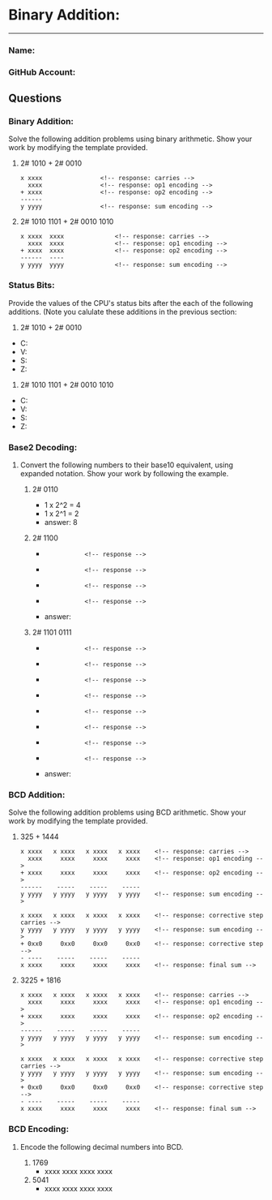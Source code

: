 # Binary Addition:
---
### Name:                                <!-- response -->
### GitHub Account:                      <!-- response -->

## Questions


### Binary Addition:

Solve the following addition problems using binary arithmetic. Show your work by modifying the template provided.

1. 2# 1010 + 2# 0010 
   ```
   x xxxx                <!-- response: carries -->
     xxxx                <!-- response: op1 encoding -->
   + xxxx                <!-- response: op2 encoding -->
   ------            
   y yyyy                <!-- response: sum encoding -->
   ```

1. 2# 1010 1101  +  2# 0010 1010
   ```
   x xxxx  xxxx              <!-- response: carries -->
     xxxx  xxxx              <!-- response: op1 encoding -->
   + xxxx  xxxx              <!-- response: op2 encoding -->
   ------  ----          
   y yyyy  yyyy              <!-- response: sum encoding -->
   ```

### Status Bits:
Provide the values of the CPU's status bits after the each of the following additions.  (Note you calulate these additions in the previous section:

1. 2# 1010 + 2# 0010 
  - C:    <!-- response: -->
  - V:    <!-- response: -->
  - S:    <!-- response: -->
  - Z:    <!-- response: -->

1. 2# 1010 1101  +  2# 0010 1010
  - C:    <!-- response: -->
  - V:    <!-- response: -->
  - S:    <!-- response: -->
  - Z:    <!-- response: -->

### Base2 Decoding:
1. Convert the following numbers to their base10 equivalent, using expanded notation.
Show your work by following the example.

   1. 2# 0110           
      - 1 x 2^2 = 4    <!-- response -->
      - 1 x 2^1 = 2    <!-- response -->
      - answer: 8      <!-- response -->

   1. 2# 1100          <!-- response: 1100 -->
      -                <!-- response -->
      -                <!-- response -->
      -                <!-- response -->
      -                <!-- response -->
      - answer:        <!-- response -->


   1. 2# 1101 0111     <!-- response: 1101 0111 -->
      -                <!-- response -->
      -                <!-- response -->
      -                <!-- response -->
      -                <!-- response -->
      -                <!-- response -->
      -                <!-- response -->
      -                <!-- response -->
      -                <!-- response -->
      - answer:        <!-- response -->


### BCD Addition:

Solve the following addition problems using BCD arithmetic. Show your work by modifying the template provided.

1. 325 + 1444                           <!-- response: BCD: 325 + 1444 -->
   ```
   x xxxx   x xxxx   x xxxx   x xxxx    <!-- response: carries -->
     xxxx     xxxx     xxxx     xxxx    <!-- response: op1 encoding -->
   + xxxx     xxxx     xxxx     xxxx    <!-- response: op2 encoding -->
   ------    -----    -----    -----
   y yyyy   y yyyy   y yyyy   y yyyy    <!-- response: sum encoding -->

   x xxxx   x xxxx   x xxxx   x xxxx    <!-- response: corrective step carries -->
   y yyyy   y yyyy   y yyyy   y yyyy    <!-- response: sum encoding -->
   + 0xx0     0xx0     0xx0     0xx0    <!-- response: corrective step -->
   - ----    -----    -----    -----
   x xxxx     xxxx     xxxx     xxxx    <!-- response: final sum -->
   ```

1. 3225 + 1816                          <!-- response: BCD: 3225 + 1816  -->
   ```
   x xxxx   x xxxx   x xxxx   x xxxx    <!-- response: carries -->
     xxxx     xxxx     xxxx     xxxx    <!-- response: op1 encoding -->
   + xxxx     xxxx     xxxx     xxxx    <!-- response: op2 encoding -->
   ------    -----    -----    -----
   y yyyy   y yyyy   y yyyy   y yyyy    <!-- response: sum encoding -->

   x xxxx   x xxxx   x xxxx   x xxxx    <!-- response: corrective step carries -->
   y yyyy   y yyyy   y yyyy   y yyyy    <!-- response: sum encoding -->
   + 0xx0     0xx0     0xx0     0xx0    <!-- response: corrective step -->
   - ----    -----    -----    -----
   x xxxx     xxxx     xxxx     xxxx    <!-- response: final sum -->
   ```

### BCD Encoding:
1. Encode the following decimal numbers into BCD.

   1. 1769
      - xxxx xxxx xxxx xxxx     <!-- response -->
   1. 5041
      - xxxx xxxx xxxx xxxx     <!-- response -->
 

